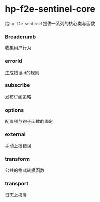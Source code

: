 # hp-f2e-sentinel-core

给`hp-f2e-sentinel`提供一系列的核心类与函数

### Breadcrumb
收集用户行为

### errorId
生成错误id的规则

### subscribe
发布订阅策略

### options
配置项与钩子函数的绑定


### external
手动上报错误

### transform
公共的格式转换函数

### transport
日志上报类
